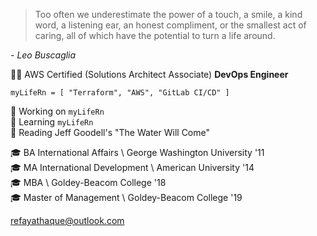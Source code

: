 > Too often we underestimate the power of a touch, a smile, a kind word, a listening ear, an honest compliment, or the smallest act of caring, all of which have the potential to turn a life around.

*- Leo Buscaglia*

👨‍💻 AWS Certified (Solutions Architect Associate) **DevOps Engineer**

`myLifeRn = [ "Terraform", "AWS", "GitLab CI/CD" ]`

🔭 Working on `myLifeRn`  
🌱 Learning `myLifeRn`  
📖 Reading Jeff Goodell's "The Water Will Come"  

🎓 BA International Affairs \ George Washington University '11  
🎓 MA International Development \ American University '14  
🎓 MBA \ Goldey-Beacom College '18  
🎓 Master of Management \ Goldey-Beacom College '19  

refayathaque@outlook.com

